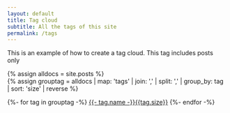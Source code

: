 ```yaml
---
layout: default
title: Tag cloud
subtitle: All the tags of this site
permalink: /tags
---
```


This is an example of how to create a tag cloud. This tag includes posts only


{% assign alldocs = site.posts %}		
{% assign grouptag =  alldocs | map: 'tags' | join: ','  | split: ','  | group_by: tag | sort: 'size' | reverse %}

<div class="row pt-5" id="years">
<div class="col">
	{%- for tag in grouptag -%}
	<a href="#{{- tag.name -}}" class="btn btn-chulapa m-1" role="button" style="font-size: calc(1rem + {{tag.size}}rem/10);"><i class="fa fa-tag pr-2"></i>{{- tag.name -}}<span class="badge badge-pill badge-info pl-2">{{tag.size}}</span></a>
	{%- endfor -%}
	</div>
</div>